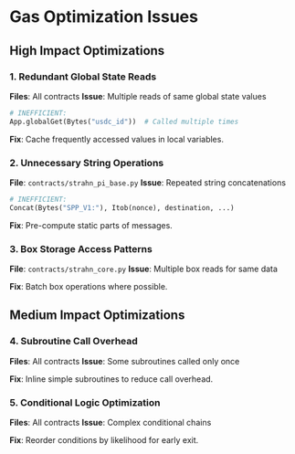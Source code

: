 # Gas Optimization Issues

## High Impact Optimizations

### 1. **Redundant Global State Reads**
**Files**: All contracts
**Issue**: Multiple reads of same global state values

```python
# INEFFICIENT:
App.globalGet(Bytes("usdc_id"))  # Called multiple times
```

**Fix**: Cache frequently accessed values in local variables.

### 2. **Unnecessary String Operations**
**File**: `contracts/strahn_pi_base.py`
**Issue**: Repeated string concatenations

```python
# INEFFICIENT:
Concat(Bytes("SPP_V1:"), Itob(nonce), destination, ...)
```

**Fix**: Pre-compute static parts of messages.

### 3. **Box Storage Access Patterns**
**File**: `contracts/strahn_core.py`
**Issue**: Multiple box reads for same data

**Fix**: Batch box operations where possible.

## Medium Impact Optimizations

### 4. **Subroutine Call Overhead**
**Files**: All contracts
**Issue**: Some subroutines called only once

**Fix**: Inline simple subroutines to reduce call overhead.

### 5. **Conditional Logic Optimization**
**Files**: All contracts
**Issue**: Complex conditional chains

**Fix**: Reorder conditions by likelihood for early exit.